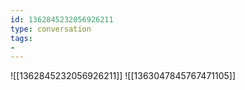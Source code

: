 ```yaml
---
id: 1362845232056926211
type: conversation
tags:
- 
---
```

![[1362845232056926211]]
![[1363047845767471105]]

